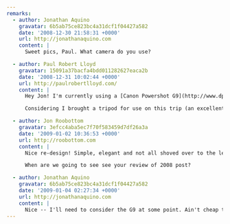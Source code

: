 ```yaml
---
remarks:
  - author: Jonathan Aquino
    gravatar: 6b5ab75ce823bc4a31dcf1f04427a582
    date: '2008-12-30 21:58:31 +0000'
    url: http://jonathanaquino.com
    content: |
      Sweet pics, Paul. What camera do you use?

  - author: Paul Robert Lloyd
    gravatar: 15091a37bacfa4bdd011282627eaca2b
    date: '2008-12-31 10:02:44 +0000'
    url: http://paulrobertlloyd.com/
    content: |
      Hey Jon! I'm currently using a [Canon Powershot G9](http://www.dpreview.com/reviews/canong9/)--a camera that falls somewhere between high-end compact and low-end DSLR. This means it's small enough to be able to fit in my trouser pocket (just), but at the expense of some features available in full SLRs (interchangeable lenses, better image sensors etc.)

      Considering I brought a tripod for use on this trip (an excellent investment in and of itself), and thus carried camera equipment around in my bag, I'm considering upgrading to a larger EOS range camera -- but this is a big and expensive leap!

  - author: Jon Roobottom
    gravatar: 3efcc4aba5ec7f70f583459d7df26a3a
    date: '2009-01-02 10:36:53 +0000'
    url: http://roobottom.com
    content: |
      Nice re-design! Simple, elegant and not all shoved over to the left!

      When are we going to see see your review of 2008 post?

  - author: Jonathan Aquino
    gravatar: 6b5ab75ce823bc4a31dcf1f04427a582
    date: '2009-01-04 02:27:34 +0000'
    url: http://jonathanaquino.com
    content: |
      Nice -- I'll need to consider the G9 at some point. Ain't cheap though.
---
```

